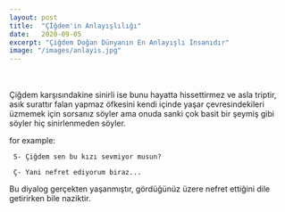```yaml
---
layout: post
title:  "Çİğdem'in Anlayışlılığı"
date:   2020-09-05
excerpt: "Çiğdem Doğan Dünyanın En Anlayışlı İnsanıdır"
image: "/images/anlayis.jpg"
---
```


<br />
<br />
Çiğdem karşısındakine sinirli ise bunu hayatta hissettirmez ve asla triptir, asık surattır falan yapmaz öfkesini kendi içinde yaşar çevresindekileri üzmemek için sorsanız söyler ama onuda sanki çok basit bir şeymiş gibi söyler hiç sinirlenmeden söyler.

for example:

```
 S- Çiğdem sen bu kızı sevmiyor musun?

 Ç- Yani nefret ediyorum biraz...

```

Bu diyalog gerçekten yaşanmıştır, gördüğünüz üzere nefret ettiğini dile getirirken bile naziktir.
